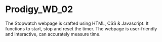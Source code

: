 # Prodigy_WD_02
The Stopwatch webpage is crafted using HTML, CSS &amp; Javascript. It functions to start, stop and reset the timer. The webpage is user-friendly and interactive, can accurately measure time.
